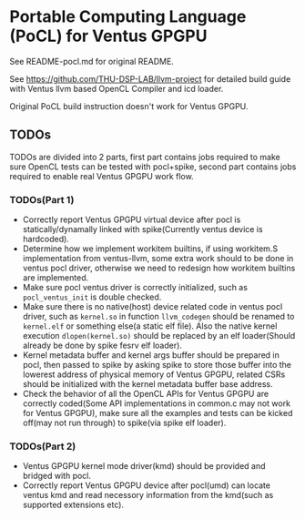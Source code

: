 # Portable Computing Language (PoCL) for Ventus GPGPU

See README-pocl.md for original README.

See https://github.com/THU-DSP-LAB/llvm-project for detailed build guide with
Ventus llvm based OpenCL Compiler and icd loader.

Original PoCL build instruction doesn't work for Ventus GPGPU.


## TODOs

TODOs are divided into 2 parts, first part contains jobs required to make sure
OpenCL tests can be tested with pocl+spike, second part contains jobs required
to enable real Ventus GPGPU work flow.

### TODOs(Part 1)

  * Correctly report Ventus GPGPU virtual device after pocl is statically/dynamally
    linked with spike(Currently ventus device is hardcoded).
  * Determine how we implement workitem builtins, if using workitem.S implementation
    from ventus-llvm, some extra work should to be done in ventus pocl driver,
    otherwise we need to redesign how workitem builtins are implemented.
  * Make sure pocl ventus driver is correctly initialized, such as `pocl_ventus_init`
    is double checked.
  * Make sure there is no native(host) device related code in ventus pocl driver,
    such as `kernel.so` in function `llvm_codegen` should be renamed to `kernel.elf`
    or something else(a static elf file). Also the native kernel execution
    `dlopen(kernel.so)` should be replaced by an elf loader(Should already be done
    by spike fesrv elf loader).
  * Kernel metadata buffer and kernel args buffer should be prepared in pocl, then
    passed to spike by asking spike to store those buffer into the lowerest address of
    physical memory of Ventus GPGPU, related CSRs should be initialized with the kernel
    metadata buffer base address.
  * Check the behavior of all the OpenCL APIs for Ventus GPGPU are correctly coded(Some
    API implementations in common.c may not work for Ventus GPGPU), make sure all the
    examples and tests can be kicked off(may not run through) to spike(via spike elf
    loader).

### TODOs(Part 2)

  * Ventus GPGPU kernel mode driver(kmd) should be provided and bridged with pocl.
  * Correctly report Ventus GPGPU device after pocl(umd) can locate ventus kmd and
    read necessory information from the kmd(such as supported extensions etc).